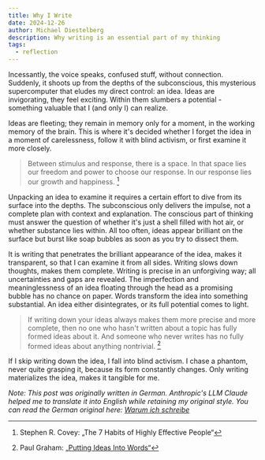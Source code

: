 ```yaml
---
title: Why I Write
date: 2024-12-26
author: Michael Diestelberg
description: Why writing is an essential part of my thinking
tags:
  - reflection
---
```

Incessantly, the voice speaks, confused stuff, without connection. Suddenly, it shoots up from the depths of the subconscious, this mysterious supercomputer that eludes my direct control: an idea. Ideas are invigorating, they feel exciting. Within them slumbers a potential - something valuable that I (and only I) can realize.

Ideas are fleeting; they remain in memory only for a moment, in the working memory of the brain. This is where it's decided whether I forget the idea in a moment of carelessness, follow it with blind activism, or first examine it more closely.

> Between stimulus and response, there is a space. In that space lies our freedom and power to choose our response. In our response lies our growth and happiness. [^1]

[^1]: Stephen R. Covey: „The 7 Habits of Highly Effective People“

Unpacking an idea to examine it requires a certain effort to dive from its surface into the depths. The subconscious only delivers the impulse, not a complete plan with context and explanation. The conscious part of thinking must answer the question of whether it's just a shell filled with hot air, or whether substance lies within. All too often, ideas appear brilliant on the surface but burst like soap bubbles as soon as you try to dissect them.

It is writing that penetrates the brilliant appearance of the idea, makes it transparent, so that I can examine it from all sides. Writing slows down thoughts, makes them complete. Writing is precise in an unforgiving way; all uncertainties and gaps are revealed. The imperfection and meaninglessness of an idea floating through the head as a promising bubble has no chance on paper. Words transform the idea into something substantial. An idea either disintegrates, or its full potential comes to light.

> If writing down your ideas always makes them more precise and more complete, then no one who hasn't written about a topic has fully formed ideas about it. And someone who never writes has no fully formed ideas about anything nontrivial. [^2]

[^2]: Paul Graham: [„Putting Ideas Into Words“](https://paulgraham.com/words.html)

If I skip writing down the idea, I fall into blind activism. I chase a phantom, never quite grasping it, because its form constantly changes. Only writing materializes the idea, makes it tangible for me.

*Note: This post was originally written in German. Anthropic's LLM Claude helped me to translate it into English while retaining my original style. You can read the German original here: [Warum ich schreibe](/pages/warum-ich-schreibe/)*